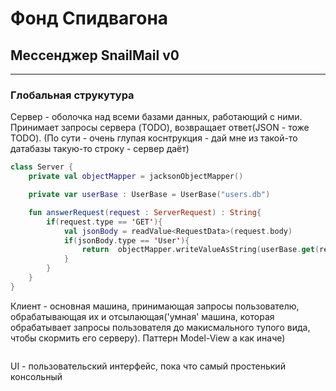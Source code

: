 ﻿# Фонд Спидвагона 

## Мессенджер SnailMail v0

----
### Глобальная струкутура
Сервер - оболочка над всеми базами данных, работающий с ними. Принимает запросы сервера (TODO), возвращает ответ(JSON - тоже TODO). (По сути - очень глупая коснтрукция - дай мне из такой-то датабазы такую-то строку - сервер даёт)

````kotlin
class Server {
    private val objectMapper = jacksonObjectMapper()

    private var userBase : UserBase = UserBase("users.db")

    fun answerRequest(request : ServerRequest) : String{
        if(request.type == 'GET'){
            val jsonBody = readValue<RequestData>(request.body)
            if(jsonBody.type == 'User'){
                return  objectMapper.writeValueAsString(userBase.get(request.body.id))
            }
        }
    }
}
````

Клиент - основная машина, принимающая запросы пользователю, обрабатывающая их и отсылающая('умная' машина, которая обрабатывает запросы пользователя до макисмального тупого вида, чтобы скормить его серверу). Паттерн Model-View а как иначе)

````kotlin

````

UI - пользовательский интерфейс, пока что самый простенький консольный




